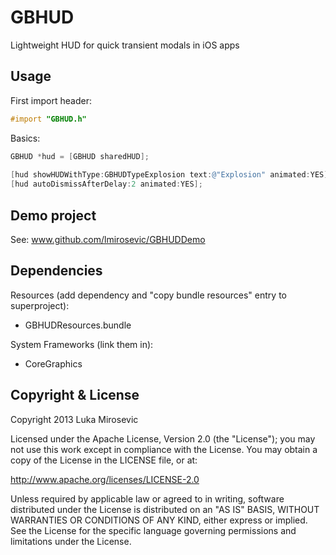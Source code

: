 GBHUD
============

Lightweight HUD for quick transient modals in iOS apps

Usage
------------

First import header:

```objective-c
#import "GBHUD.h"
```

Basics:

```objective-c
GBHUD *hud = [GBHUD sharedHUD];
    
[hud showHUDWithType:GBHUDTypeExplosion text:@"Explosion" animated:YES];	//optionally animate
[hud autoDismissAfterDelay:2 animated:YES];									//optionally autodismiss
```

Demo project
------------

See: www.github.com/lmirosevic/GBHUDDemo

Dependencies
------------

Resources (add dependency and "copy bundle resources" entry to superproject):

* GBHUDResources.bundle

System Frameworks (link them in):

* CoreGraphics

Copyright & License
------------

Copyright 2013 Luka Mirosevic

Licensed under the Apache License, Version 2.0 (the "License"); you may not use this work except in compliance with the License. You may obtain a copy of the License in the LICENSE file, or at:

http://www.apache.org/licenses/LICENSE-2.0

Unless required by applicable law or agreed to in writing, software distributed under the License is distributed on an "AS IS" BASIS, WITHOUT WARRANTIES OR CONDITIONS OF ANY KIND, either express or implied. See the License for the specific language governing permissions and limitations under the License.


    